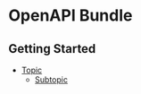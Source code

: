 # OpenAPI Bundle

## Getting Started

 * [Topic](getting-started/topic/README.md)
   * [Subtopic](getting-started/topic/subtopic/README.md)
